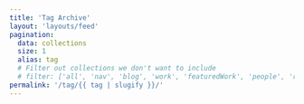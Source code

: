 ```yaml
---
title: 'Tag Archive'
layout: 'layouts/feed'
pagination:
  data: collections
  size: 1
  alias: tag
  # Filter out collections we don't want to include
  # filter: ['all', 'nav', 'blog', 'work', 'featuredWork', 'people', 'rss']
permalink: '/tag/{{ tag | slugify }}/'
---
```

